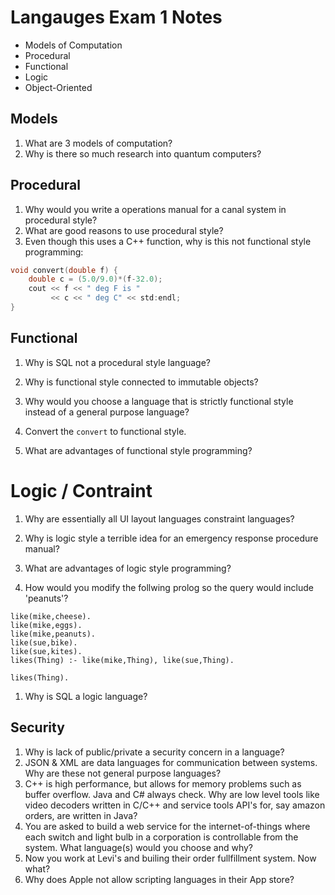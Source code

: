 # Langauges Exam 1 Notes

* Models of Computation
* Procedural
* Functional
* Logic
* Object-Oriented

## Models
1. What are 3 models of computation?
1. Why is there so much research into quantum computers?

## Procedural
1. Why would you write a operations manual for
a canal system in procedural style?
1. What are good reasons to use procedural style?
1. Even though this uses a C++ function, why is this not functional style programming:
```C++
void convert(double f) {
    double c = (5.0/9.0)*(f-32.0);
    cout << f << " deg F is " 
         << c << " deg C" << std:endl;
}
```

## Functional 
1. Why is SQL not a procedural style language?

1. Why is functional style connected to immutable objects?

1. Why would you choose a language that is strictly functional style instead of a general purpose language?

1. Convert the `convert` to functional style.

1. What are advantages of functional style programming?

# Logic / Contraint

1. Why are essentially all UI layout languages constraint languages?

1. Why is logic style a terrible idea for an emergency response procedure manual?

1. What are advantages of logic style programming?

1. How would you modify the follwing prolog so the query would include 'peanuts'?

```
like(mike,cheese).
like(mike,eggs).
like(mike,peanuts).
like(sue,bike).
like(sue,kites).
likes(Thing) :- like(mike,Thing), like(sue,Thing).

likes(Thing).
```

1. Why is SQL a logic language?

## Security

1. Why is lack of public/private a security concern in a language?
1. JSON & XML are data languages for communication between systems.  Why are these not general purpose languages?
1. C++ is high performance, but allows for memory problems such as buffer overflow.  Java and C# always check.  Why are low level tools like video decoders written in C/C++ and service tools API's for, say amazon orders, are written in Java?
1. You are asked to build a web service for the internet-of-things where each switch and light bulb in a corporation is controllable from the system.  What language(s) would you choose and why?
1. Now you work at Levi's and builing their order fullfillment system.  Now what?
1. Why does Apple not allow scripting languages in their App store?

